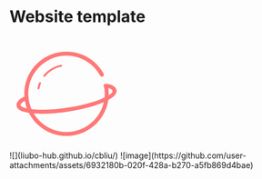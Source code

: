 # Website template
<div style="width: 200px;">
  <svg t="1724837694192" class="icon" viewBox="0 0 1024 1024" version="1.1" xmlns="http://www.w3.org/2000/svg" p-id="4569" id="mx_n_1724837694192" data-spm-anchor-id="a313x.search_index.0.i1.5ac83a81Oeqttq" width="200" height="200"><path d="M292.6 691.9c-98.3 0-173.6-13-207.4-38.2-13.1-9.7-20.6-21.4-22.4-34.6-2.8-20.3 8.4-40.8 33.2-60.9 2.9-2.3 46.1-26.3 53.1-27.9 9.8-2.1 19.3 3.9 21.5 13.6 2.1 9.1-3.1 18.1-11.7 21-5.9 2.6-37.1 19.4-41.3 22.1-12.4 10.1-20 20.6-19.1 27.2 0.6 4.1 4.8 8.1 8.3 10.7 42 31.3 199.1 45.3 418 11.6C797.3 594.4 932.1 516 928 485.7c-1.2-8.7-18.9-27.8-63.7-27.8-10 0-18-8.1-18-18s8.1-18 18-18c62.7 0 95.5 30.6 99.4 58.9 12.3 89.4-252.4 163.4-433.3 191.3-86.6 13.3-168.1 19.8-237.8 19.8zM260.4 472.4c-0.6 0-1.1-0.1-1.7-0.2-4.9-0.9-8.1-5.6-7.2-10.5 3.2-16.9 8.1-33.6 14.6-49.6 1.9-4.6 7.1-6.8 11.7-5 4.6 1.9 6.8 7.1 5 11.7-6 14.9-10.6 30.5-13.6 46.2-0.8 4.4-4.6 7.4-8.8 7.4z m52.5-113.1c-2 0-4-0.7-5.7-2-3.9-3.1-4.5-8.8-1.3-12.7 39.6-49 95.3-82.5 156.8-94.3 4.9-0.9 9.6 2.3 10.5 7.2 0.9 4.9-2.3 9.6-7.1 10.5-57.4 11-109.3 42.2-146.2 87.9-1.8 2.2-4.4 3.4-7 3.4z" fill="#FF7878" p-id="4570"></path><path d="M513.1 892.2c-209.7 0-380.4-170.6-380.4-380.4 0-10.2 0.4-20.5 1.2-30.5 1.1-13.7 2.9-27.5 5.5-41.1C173.5 261.3 330.6 131.4 513 131.4c139.9 0 268.1 76.5 334.8 199.6 4.7 8.7 1.5 19.7-7.3 24.4-8.7 4.7-19.7 1.5-24.4-7.3C755.8 236.6 639.6 167.4 513 167.4 348 167.5 205.7 285 174.9 447c-2.3 12.2-4 24.7-5 37.2-0.7 9.1-1.1 18.4-1.1 27.7 0 189.9 154.5 344.3 344.3 344.3s344.3-154.5 344.3-344.3c0-22.9-2.3-45.8-6.7-68.1-2-9.7 4.4-19.2 14.1-21.2S884 427 886 436.7c4.9 24.6 7.4 49.9 7.4 75.2 0.1 209.7-170.5 380.3-380.3 380.3z" fill="#FF7878" p-id="4571"></path></svg>
</div>
![](liubo-hub.github.io/cbliu/)
![image](https://github.com/user-attachments/assets/6932180b-020f-428a-b270-a5fb869d4bae)

